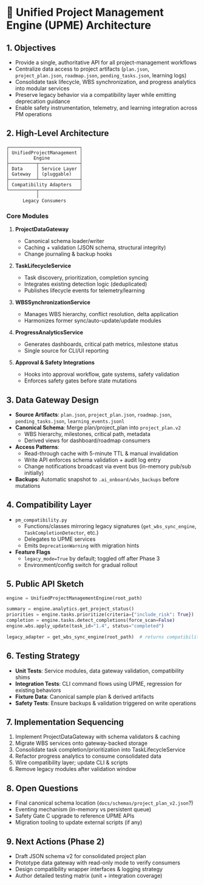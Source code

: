 # 🧠 Unified Project Management Engine (UPME) Architecture

## 1. Objectives
- Provide a single, authoritative API for all project-management workflows
- Centralize data access to project artifacts (`plan.json`, `project_plan.json`, `roadmap.json`, `pending_tasks.json`, learning logs)
- Consolidate task lifecycle, WBS synchronization, and progress analytics into modular services
- Preserve legacy behavior via a compatibility layer while emitting deprecation guidance
- Enable safety instrumentation, telemetry, and learning integration across PM operations

## 2. High-Level Architecture
```
┌──────────────────────────┐
│ UnifiedProjectManagement │
│         Engine           │
├──────────┬───────────────┤
│ Data     │ Service Layer │
│ Gateway  │ (pluggable)   │
├──────────┴───────────────┤
│ Compatibility Adapters   │
└──────────┬───────────────┘
           │
      Legacy Consumers
```

### Core Modules
1. **ProjectDataGateway**
   - Canonical schema loader/writer
   - Caching + validation (JSON schema, structural integrity)
   - Change journaling & backup hooks

2. **TaskLifecycleService**
   - Task discovery, prioritization, completion syncing
   - Integrates existing detection logic (deduplicated)
   - Publishes lifecycle events for telemetry/learning

3. **WBSSynchronizationService**
   - Manages WBS hierarchy, conflict resolution, delta application
   - Harmonizes former sync/auto-update/update modules

4. **ProgressAnalyticsService**
   - Generates dashboards, critical path metrics, milestone status
   - Single source for CLI/UI reporting

5. **Approval & Safety Integrations**
   - Hooks into approval workflow, gate systems, safety validation
   - Enforces safety gates before state mutations

## 3. Data Gateway Design
- **Source Artifacts**: `plan.json`, `project_plan.json`, `roadmap.json`, `pending_tasks.json`, `learning_events.jsonl`
- **Canonical Schema**: Merge plan/project_plan into `project_plan.v2`
  - WBS hierarchy, milestones, critical path, metadata
  - Derived views for dashboard/roadmap consumers
- **Access Patterns**:
  - Read-through cache with 5-minute TTL & manual invalidation
  - Write API enforces schema validation + audit log entry
  - Change notifications broadcast via event bus (in-memory pub/sub initially)
- **Backups**: Automatic snapshot to `.ai_onboard/wbs_backups` before mutations

## 4. Compatibility Layer
- `pm_compatibility.py`
  - Functions/classes mirroring legacy signatures (`get_wbs_sync_engine`, `TaskCompletionDetector`, etc.)
  - Delegates to UPME services
  - Emits `DeprecationWarning` with migration hints
- **Feature Flags**
  - `legacy_mode=True` by default; toggled off after Phase 3
  - Environment/config switch for gradual rollout

## 5. Public API Sketch
```python
engine = UnifiedProjectManagementEngine(root_path)

summary = engine.analytics.get_project_status()
priorities = engine.tasks.prioritize(criteria={"include_risk": True})
completion = engine.tasks.detect_completions(force_scan=False)
engine.wbs.apply_update(task_id="1.4", status="completed")

legacy_adapter = get_wbs_sync_engine(root_path)  # returns compatibility wrapper
```

## 6. Testing Strategy
- **Unit Tests**: Service modules, data gateway validation, compatibility shims
- **Integration Tests**: CLI command flows using UPME, regression for existing behaviors
- **Fixture Data**: Canonical sample plan & derived artifacts
- **Safety Tests**: Ensure backups & validation triggered on write operations

## 7. Implementation Sequencing
1. Implement ProjectDataGateway with schema validators & caching
2. Migrate WBS services onto gateway-backed storage
3. Consolidate task completion/prioritization into TaskLifecycleService
4. Refactor progress analytics to consume consolidated data
5. Wire compatibility layer; update CLI & scripts
6. Remove legacy modules after validation window

## 8. Open Questions
- Final canonical schema location (`docs/schemas/project_plan_v2.json`?)
- Eventing mechanism (in-memory vs persistent queue)
- Safety Gate C upgrade to reference UPME APIs
- Migration tooling to update external scripts (if any)

## 9. Next Actions (Phase 2)
- Draft JSON schema v2 for consolidated project plan
- Prototype data gateway with read-only mode to verify consumers
- Design compatibility wrapper interfaces & logging strategy
- Author detailed testing matrix (unit + integration coverage)
